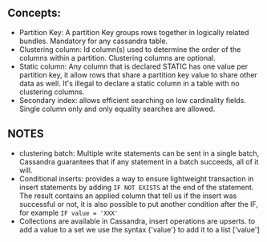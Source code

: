 ## Concepts:
- Partition Key: A partition Key groups rows together in logically related bundles. Mandatory for any cassandra table.
- Clustering column: Id column(s) used to determine the order of the columns within a partition. Clustering columns are optional.
- Static column: Any column that is declared STATIC has one value per partition key, it allow rows that share a partition key value to share other data as well. It's illegal to declare a static column in a table with no clustering columns.
- Secondary index: allows efficient searching on low cardinality fields. Single column only and only equality searches are allowed.

## NOTES

- clustering batch: Multiple write statements can be sent in a single batch, Cassandra guarantees that if any statement in a batch succeeds, all of it will.
- Conditional inserts: provides a way to ensure lightweight transaction in insert statements by adding ``IF NOT EXISTS`` at the end of the statement. The result contains an applied column that tell us if the insert was successful or not, it is also possible to put another condition after the IF, for example ``IF value = 'XXX'``
- Collections are available in Cassandra, insert operations are upserts. to add a value to a set we use the syntax {'value'} to add it to a list ['value']
